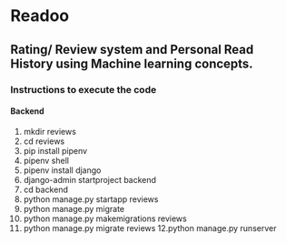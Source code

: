 # Readoo
## Rating/ Review system and Personal Read History using Machine learning concepts.

### Instructions to execute the code

#### Backend

1. mkdir reviews
2. cd reviews
3. pip install pipenv
4. pipenv shell
5. pipenv install django
6. django-admin startproject backend
7. cd backend
8. python manage.py startapp reviews
9. python manage.py migrate
10. python manage.py makemigrations reviews
11. python manage.py migrate reviews
12.python manage.py runserver
